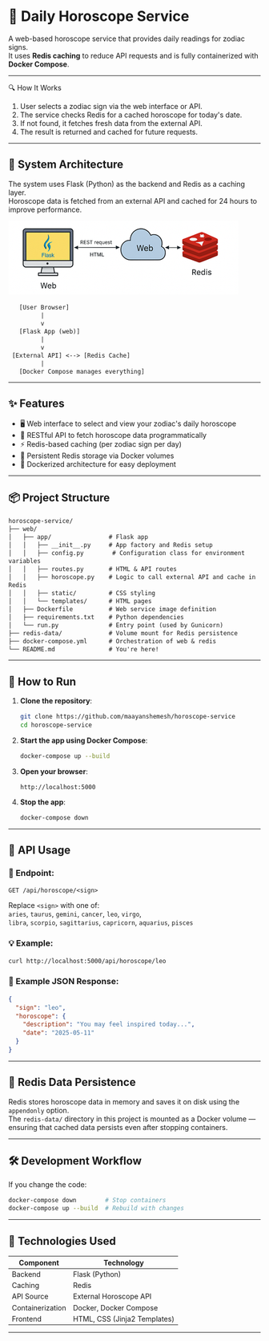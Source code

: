 
# 🔮 Daily Horoscope Service

A web-based horoscope service that provides daily readings for zodiac signs.  
It uses **Redis caching** to reduce API requests and is fully containerized with **Docker Compose**.

---

🔍 How It Works

1. User selects a zodiac sign via the web interface or API.
2. The service checks Redis for a cached horoscope for today's date.
3. If not found, it fetches fresh data from the external API.
4. The result is returned and cached for future requests.

---

## 🧠 System Architecture

The system uses Flask (Python) as the backend and Redis as a caching layer.  
Horoscope data is fetched from an external API and cached for 24 hours to improve performance.

![System Architecture Diagram](docs/architecture-diagram.png) 


```
   [User Browser]
         |
         v
   [Flask App (web)]
         |
         v
 [External API] <--> [Redis Cache]
         |
   [Docker Compose manages everything]
```


---

## ✨ Features

- 🖥 Web interface to select and view your zodiac's daily horoscope
- 🔌 RESTful API to fetch horoscope data programmatically
- ⚡ Redis-based caching (per zodiac sign per day)
- 💾 Persistent Redis storage via Docker volumes
- 🐳 Dockerized architecture for easy deployment

---

## 📦 Project Structure

```
horoscope-service/
├── web/
│   ├── app/                # Flask app
│   │   ├── __init__.py     # App factory and Redis setup
│   │   ├── config.py        # Configuration class for environment variables
│   │   ├── routes.py       # HTML & API routes
│   │   ├── horoscope.py    # Logic to call external API and cache in Redis
│   │   ├── static/         # CSS styling
│   │   └── templates/      # HTML pages
│   ├── Dockerfile          # Web service image definition
│   ├── requirements.txt    # Python dependencies
│   └── run.py              # Entry point (used by Gunicorn)
├── redis-data/             # Volume mount for Redis persistence
├── docker-compose.yml      # Orchestration of web & redis
└── README.md               # You're here!
```

---

## 🚀 How to Run

1. **Clone the repository**:
   ```bash
   git clone https://github.com/maayanshemesh/horoscope-service
   cd horoscope-service
   ```

2. **Start the app using Docker Compose**:
   ```bash
   docker-compose up --build
   ```

3. **Open your browser**:
   ```
   http://localhost:5000
   ```

4. **Stop the app**:
   ```bash
   docker-compose down
   ```

---

## 📡 API Usage

### 🔗 Endpoint:
```
GET /api/horoscope/<sign>
```

Replace `<sign>` with one of:  
`aries`, `taurus`, `gemini`, `cancer`, `leo`, `virgo`,  
`libra`, `scorpio`, `sagittarius`, `capricorn`, `aquarius`, `pisces`

### 💡 Example:
```bash
curl http://localhost:5000/api/horoscope/leo
```

### 🔁 Example JSON Response:
```json
{
  "sign": "leo",
  "horoscope": {
    "description": "You may feel inspired today...",
    "date": "2025-05-11"
  }
}
```

---

## 💾 Redis Data Persistence

Redis stores horoscope data in memory and saves it on disk using the `appendonly` option.  
The `redis-data/` directory in this project is mounted as a Docker volume — ensuring that cached data persists even after stopping containers.

---

## 🛠 Development Workflow

If you change the code:

```bash
docker-compose down        # Stop containers
docker-compose up --build  # Rebuild with changes
```

---

## 🧰 Technologies Used

| Component       | Technology           |
|----------------|----------------------|
| Backend         | Flask (Python)       |
| Caching         | Redis                |
| API Source      | External Horoscope API |
| Containerization| Docker, Docker Compose |
| Frontend        | HTML, CSS (Jinja2 Templates) |

---
